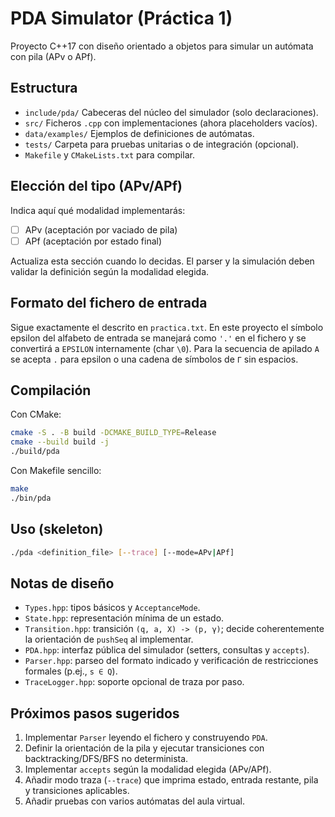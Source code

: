 # PDA Simulator (Práctica 1)

Proyecto C++17 con diseño orientado a objetos para simular un autómata con pila (APv o APf).

## Estructura

- `include/pda/` Cabeceras del núcleo del simulador (solo declaraciones).
- `src/` Ficheros `.cpp` con implementaciones (ahora placeholders vacíos).
- `data/examples/` Ejemplos de definiciones de autómatas.
- `tests/` Carpeta para pruebas unitarias o de integración (opcional).
- `Makefile` y `CMakeLists.txt` para compilar.

## Elección del tipo (APv/APf)

Indica aquí qué modalidad implementarás:

- [ ] APv (aceptación por vaciado de pila)
- [ ] APf (aceptación por estado final)

Actualiza esta sección cuando lo decidas. El parser y la simulación deben validar la definición según la modalidad elegida.

## Formato del fichero de entrada

Sigue exactamente el descrito en `practica.txt`. En este proyecto el símbolo epsilon del alfabeto de entrada se manejará como `'.'` en el fichero y se convertirá a `EPSILON` internamente (char `\0`). Para la secuencia de apilado `A` se acepta `.` para epsilon o una cadena de símbolos de `Γ` sin espacios.

## Compilación

Con CMake:

```sh
cmake -S . -B build -DCMAKE_BUILD_TYPE=Release
cmake --build build -j
./build/pda
```

Con Makefile sencillo:

```sh
make
./bin/pda
```

## Uso (skeleton)

```sh
./pda <definition_file> [--trace] [--mode=APv|APf]
```

## Notas de diseño

- `Types.hpp`: tipos básicos y `AcceptanceMode`.
- `State.hpp`: representación mínima de un estado.
- `Transition.hpp`: transición `(q, a, X) -> (p, γ)`; decide coherentemente la orientación de `pushSeq` al implementar.
- `PDA.hpp`: interfaz pública del simulador (setters, consultas y `accepts`).
- `Parser.hpp`: parseo del formato indicado y verificación de restricciones formales (p.ej., `s ∈ Q`).
- `TraceLogger.hpp`: soporte opcional de traza por paso.

## Próximos pasos sugeridos

1. Implementar `Parser` leyendo el fichero y construyendo `PDA`.
2. Definir la orientación de la pila y ejecutar transiciones con backtracking/DFS/BFS no determinista.
3. Implementar `accepts` según la modalidad elegida (APv/APf).
4. Añadir modo traza (`--trace`) que imprima estado, entrada restante, pila y transiciones aplicables.
5. Añadir pruebas con varios autómatas del aula virtual.
